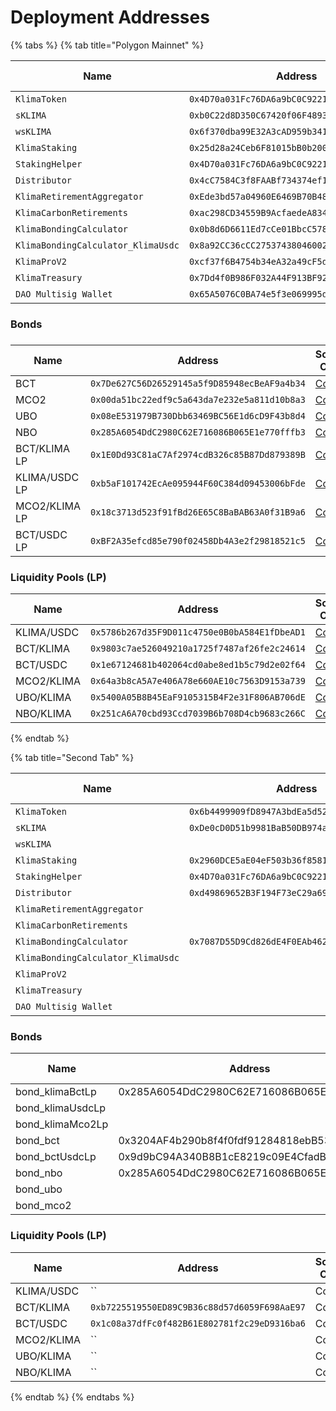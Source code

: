 # Deployment Addresses

{% tabs %}
{% tab title="Polygon Mainnet" %}


| Name                               | Address                                      | Source Code                                                                                                               | Explorer                                                                           |
| ---------------------------------- | -------------------------------------------- | ------------------------------------------------------------------------------------------------------------------------- | ---------------------------------------------------------------------------------- |
| `KlimaToken`                       | `0x4D70a031Fc76DA6a9bC0C922101A05FA95c3A227` | [Code](https://github.com/KlimaDAO/klimadao-solidity/blob/main/contracts/tokens/regular/KlimaToken.sol)                   | [Link](https://polygonscan.com/address/0x4D70a031Fc76DA6a9bC0C922101A05FA95c3A227) |
| `sKLIMA`                           | `0xb0C22d8D350C67420f06F48936654f567C73E8C8` | [Code](https://github.com/KlimaDAO/klimadao-solidity/blob/main/contracts/tokens/regular/sKlimaToken\_v2.sol)              | [Link](https://polygonscan.com/address/0xb0c22d8d350c67420f06f48936654f567c73e8c8) |
| `wsKLIMA`                          | `0x6f370dba99E32A3cAD959b341120DB3C9E280bA6` | [Code](https://github.com/KlimaDAO/klimadao-solidity/blob/main/contracts/tokens/regular/wsKLIMA.sol)                      | [Link](https://polygonscan.com/address/0x6f370dba99e32a3cad959b341120db3c9e280ba6) |
| `KlimaStaking`                     | `0x25d28a24Ceb6F81015bB0b2007D795ACAc411b4d` | [Code](https://github.com/KlimaDAO/klimadao-solidity/blob/main/contracts/staking/regular/KlimaStaking\_v2.sol)            | [Link](https://polygonscan.com/address/0x25d28a24Ceb6F81015bB0b2007D795ACAc411b4d) |
| `StakingHelper`                    | `0x4D70a031Fc76DA6a9bC0C922101A05FA95c3A227` | [Code](https://github.com/KlimaDAO/klimadao-solidity/blob/main/contracts/staking/regular/StakingHelper.sol)               | [Link](https://polygonscan.com/address/0x4D70a031Fc76DA6a9bC0C922101A05FA95c3A227) |
| `Distributor`                      | `0x4cC7584C3f8FAABf734374ef129dF17c3517e9cB` | [Code](https://github.com/KlimaDAO/klimadao-solidity/blob/main/contracts/staking/regular/KlimaStakingDistributor\_v4.sol) | [Link](https://polygonscan.com/address/0x4cC7584C3f8FAABf734374ef129dF17c3517e9cB) |
| `KlimaRetirementAggregator`        | `0xEde3bd57a04960E6469B70B4863cE1c9d9363Cb8` | [Code](https://github.com/KlimaDAO/klimadao-solidity/blob/main/contracts/retirement/KlimaRetirementAggregator.sol)        | [Link](https://polygonscan.com/address/0xEde3bd57a04960E6469B70B4863cE1c9d9363Cb8) |
| `KlimaCarbonRetirements`           | `0xac298CD34559B9AcfaedeA8344a977eceff1C0Fd` | [Code](https://github.com/KlimaDAO/klimadao-solidity/blob/main/contracts/retirement/KlimaCarbonRetirements.sol)           | [Link](https://polygonscan.com/address/0xac298cd34559b9acfaedea8344a977eceff1c0fd) |
| `KlimaBondingCalculator`           | `0x0b8d6D6611Ed7cCe01BbcC57826548C6107B0478` | [Code](https://github.com/KlimaDAO/klimadao-solidity/blob/main/contracts/bonds/regular/KlimaBondingCalculator\_v2.sol)    | [Link](https://polygonscan.com/address/0x0b8d6D6611Ed7cCe01BbcC57826548C6107B0478) |
| `KlimaBondingCalculator_KlimaUsdc` | `0x8a92CC36cCC275374380460026ef365A4E01778C` | [Code](https://polygonscan.com/address/0x8a92CC36cCC275374380460026ef365A4E01778C#code#L1)                                | [Link](https://polygonscan.com/address/0x8a92CC36cCC275374380460026ef365A4E01778C) |
| `KlimaProV2`                       | `0xcf37f6B4754b34eA32a49cF5def3095a17732C1b` | [Code](https://polygonscan.com/address/0xcf37f6B4754b34eA32a49cF5def3095a17732C1b#code#L1)                                | [Link](https://polygonscan.com/address/0xcf37f6B4754b34eA32a49cF5def3095a17732C1b) |
| `KlimaTreasury`                    | `0x7Dd4f0B986F032A44F913BF92c9e8b7c17D77aD7` | [Code](https://github.com/KlimaDAO/klimadao-solidity/blob/main/contracts/utils/KlimaTreasury.sol)                         | [Link](https://polygonscan.com/address/0x7Dd4f0B986F032A44F913BF92c9e8b7c17D77aD7) |
| `DAO Multisig Wallet`              | `0x65A5076C0BA74e5f3e069995dc3DAB9D197d995c` | [Code](https://polygonscan.com/address/0x65a5076c0ba74e5f3e069995dc3dab9d197d995c#code#L1)                                | [Link](https://polygonscan.com/address/0x65a5076c0ba74e5f3e069995dc3dab9d197d995c) |

### Bonds

###

| Name          | Address                                      | Source Code                                                                                | Explorer                                                                           |
| ------------- | -------------------------------------------- | ------------------------------------------------------------------------------------------ | ---------------------------------------------------------------------------------- |
| BCT           | `0x7De627C56D26529145a5f9D85948ecBeAF9a4b34` | [Code](https://polygonscan.com/address/0x7De627C56D26529145a5f9D85948ecBeAF9a4b34#code#L1) | [Link](https://polygonscan.com/address/0x7De627C56D26529145a5f9D85948ecBeAF9a4b34) |
| MCO2          | `0x00da51bc22edf9c5a643da7e232e5a811d10b8a3` | [Code](https://polygonscan.com/address/0x00da51bc22edf9c5a643da7e232e5a811d10b8a3#code#L1) | [Link](https://polygonscan.com/address/0x00da51bc22edf9c5a643da7e232e5a811d10b8a3) |
| UBO           | `0x08eE531979B730Dbb63469BC56E1d6cD9F43b8d4` | [Code](https://polygonscan.com/address/0x08eE531979B730Dbb63469BC56E1d6cD9F43b8d4#code#L1) | [Link](https://polygonscan.com/address/0x08eE531979B730Dbb63469BC56E1d6cD9F43b8d4) |
| NBO           | `0x285A6054DdC2980C62E716086B065E1e770fffb3` | [Code](https://polygonscan.com/address/0x285A6054DdC2980C62E716086B065E1e770fffb3#code#L1) | [Link](https://polygonscan.com/address/0x285A6054DdC2980C62E716086B065E1e770fffb3) |
| BCT/KLIMA LP  | `0x1E0Dd93C81aC7Af2974cdB326c85B87Dd879389B` | [Code](https://polygonscan.com/address/0x1E0Dd93C81aC7Af2974cdB326c85B87Dd879389B#code#L1) | [Link](https://polygonscan.com/address/0x1E0Dd93C81aC7Af2974cdB326c85B87Dd879389B) |
| KLIMA/USDC LP | `0xb5aF101742EcAe095944F60C384d09453006bFde` | [Code](https://polygonscan.com/address/0xb5aF101742EcAe095944F60C384d09453006bFde#code#L1) | [Link](https://polygonscan.com/address/0xb5aF101742EcAe095944F60C384d09453006bFde) |
| MCO2/KLIMA LP | `0x18c3713d523f91fBd26E65C8BaBAB63A0f31B9a6` | [Code](https://polygonscan.com/address/0x18c3713d523f91fBd26E65C8BaBAB63A0f31B9a6#code#L1) | [Link](https://polygonscan.com/address/0x18c3713d523f91fBd26E65C8BaBAB63A0f31B9a6) |
| BCT/USDC LP   | `0xBF2A35efcd85e790f02458Db4A3e2f29818521c5` | [Code](https://polygonscan.com/address/0xBF2A35efcd85e790f02458Db4A3e2f29818521c5#code#L1) | [Link](https://polygonscan.com/address/0xBF2A35efcd85e790f02458Db4A3e2f29818521c5) |

### Liquidity Pools (LP)

| Name       | Address                                      | Source Code                                                                                | Explorer                                                                           |
| ---------- | -------------------------------------------- | ------------------------------------------------------------------------------------------ | ---------------------------------------------------------------------------------- |
| KLIMA/USDC | `0x5786b267d35F9D011c4750e0B0bA584E1fDbeAD1` | [Code](https://polygonscan.com/address/0x5786b267d35F9D011c4750e0B0bA584E1fDbeAD1#code#L1) | [Link](https://polygonscan.com/address/0x5786b267d35F9D011c4750e0B0bA584E1fDbeAD1) |
| BCT/KLIMA  | `0x9803c7ae526049210a1725f7487af26fe2c24614` | [Code](https://polygonscan.com/address/0x9803c7ae526049210a1725f7487af26fe2c24614#code#L1) | [Link](https://polygonscan.com/address/0x9803c7ae526049210a1725f7487af26fe2c24614) |
| BCT/USDC   | `0x1e67124681b402064cd0abe8ed1b5c79d2e02f64` | [Code](https://polygonscan.com/address/0x1e67124681b402064cd0abe8ed1b5c79d2e02f64#code#L1) | [Link](https://polygonscan.com/address/0x1e67124681b402064cd0abe8ed1b5c79d2e02f64) |
| MCO2/KLIMA | `0x64a3b8cA5A7e406A78e660AE10c7563D9153a739` | [Code](https://polygonscan.com/address/0x64a3b8cA5A7e406A78e660AE10c7563D9153a739#code#L1) | [Link](https://polygonscan.com/address/0x64a3b8cA5A7e406A78e660AE10c7563D9153a739) |
| UBO/KLIMA  | `0x5400A05B8B45EaF9105315B4F2e31F806AB706dE` | [Code](https://polygonscan.com/address/0x5400A05B8B45EaF9105315B4F2e31F806AB706dE#code#L1) | [Link](https://polygonscan.com/address/0x5400A05B8B45EaF9105315B4F2e31F806AB706dE) |
| NBO/KLIMA  | `0x251cA6A70cbd93Ccd7039B6b708D4cb9683c266C` | [Code](https://polygonscan.com/address/0x251cA6A70cbd93Ccd7039B6b708D4cb9683c266C#code#L1) | [Link](https://polygonscan.com/address/0x251cA6A70cbd93Ccd7039B6b708D4cb9683c266C) |


{% endtab %}

{% tab title="Second Tab" %}


| Name                               | Address                                      | Source Code                                                                                                               | Explorer                                                                                  |
| ---------------------------------- | -------------------------------------------- | ------------------------------------------------------------------------------------------------------------------------- | ----------------------------------------------------------------------------------------- |
| `KlimaToken`                       | `0x6b4499909fD8947A3bdEa5d524Fb3697018fC750` | [Code](https://mumbai.polygonscan.com/address/0x6b4499909fD8947A3bdEa5d524Fb3697018fC750#code#L1)                         | [Link](https://mumbai.polygonscan.com/address/0x6b4499909fD8947A3bdEa5d524Fb3697018fC750) |
| `sKLIMA`                           | `0xDe0cD0D51b9981BaB50DB974a1877c1C01b86e91` | [Code](https://mumbai.polygonscan.com/address/0xDe0cD0D51b9981BaB50DB974a1877c1C01b86e91#code#L1)                         | [Link](https://mumbai.polygonscan.com/address/0xDe0cD0D51b9981BaB50DB974a1877c1C01b86e91) |
| `wsKLIMA`                          |                                              | Code                                                                                                                      | Link                                                                                      |
| `KlimaStaking`                     | `0x2960DCE5aE04eF503b36f8581EA5Ac5238632092` | [Code](https://github.com/KlimaDAO/klimadao-solidity/blob/main/contracts/staking/regular/KlimaStaking\_v2.sol)            | [Link](https://mumbai.polygonscan.com/address/0x2960DCE5aE04eF503b36f8581EA5Ac5238632092) |
| `StakingHelper`                    | `0x4D70a031Fc76DA6a9bC0C922101A05FA95c3A227` | [Code](https://github.com/KlimaDAO/klimadao-solidity/blob/main/contracts/staking/regular/StakingHelper.sol)               | [Link](https://mumbai.polygonscan.com/address/0x4D70a031Fc76DA6a9bC0C922101A05FA95c3A227) |
| `Distributor`                      | `0xd49869652B3F194F73eC29a6954bC5DE6baeA8b8` | [Code](https://github.com/KlimaDAO/klimadao-solidity/blob/main/contracts/staking/regular/KlimaStakingDistributor\_v4.sol) | [Link](https://mumbai.polygonscan.com/address/0xd49869652B3F194F73eC29a6954bC5DE6baeA8b8) |
| `KlimaRetirementAggregator`        |                                              | Code                                                                                                                      | Link                                                                                      |
| `KlimaCarbonRetirements`           |                                              | Code                                                                                                                      | Link                                                                                      |
| `KlimaBondingCalculator`           | `0x7087D55D9Cd826dE4F0EAb4625698FF641Bd342a` | [Code](https://github.com/KlimaDAO/klimadao-solidity/blob/main/contracts/bonds/regular/KlimaBondingCalculator.sol)        | [Link](https://mumbai.polygonscan.com/address/0x7087D55D9Cd826dE4F0EAb4625698FF641Bd342a) |
| `KlimaBondingCalculator_KlimaUsdc` |                                              | Code                                                                                                                      | Link                                                                                      |
| `KlimaProV2`                       |                                              | Code                                                                                                                      | Link                                                                                      |
| `KlimaTreasury`                    |                                              | Code                                                                                                                      | Link                                                                                      |
| `DAO Multisig Wallet`              |                                              | Code                                                                                                                      | Link                                                                                      |

### Bonds



| Name              | Address                                    | Source Code                                                                                       | Explorer                                                                                  |
| ----------------- | ------------------------------------------ | ------------------------------------------------------------------------------------------------- | ----------------------------------------------------------------------------------------- |
| bond\_klimaBctLp  | 0x285A6054DdC2980C62E716086B065E1e770fffb3 | [Code](https://mumbai.polygonscan.com/address/0x285A6054DdC2980C62E716086B065E1e770fffb3#code#L1) | [Link](https://mumbai.polygonscan.com/address/0x285A6054DdC2980C62E716086B065E1e770fffb3) |
| bond\_klimaUsdcLp |                                            | Code                                                                                              | Link                                                                                      |
| bond\_klimaMco2Lp |                                            | Code                                                                                              | Link                                                                                      |
| bond\_bct         | 0x3204AF4b290b8f4f0fdf91284818ebB53b90459c | [Code](https://mumbai.polygonscan.com/address/0x3204AF4b290b8f4f0fdf91284818ebB53b90459c#code#L1) | [Link](https://mumbai.polygonscan.com/address/0x3204AF4b290b8f4f0fdf91284818ebB53b90459c) |
| bond\_bctUsdcLp   | 0x9d9bC94A340B8B1cE8219c09E4CfadB9582BfAe1 | Code                                                                                              | [Link](https://mumbai.polygonscan.com/address/0x9d9bC94A340B8B1cE8219c09E4CfadB9582BfAe1) |
| bond\_nbo         | 0x285A6054DdC2980C62E716086B065E1e770fffb3 | [Code](https://mumbai.polygonscan.com/address/0x285A6054DdC2980C62E716086B065E1e770fffb3#code#L1) | [Link](https://mumbai.polygonscan.com/address/0x285A6054DdC2980C62E716086B065E1e770fffb3) |
| bond\_ubo         |                                            | Code                                                                                              | Link                                                                                      |
| bond\_mco2        |                                            | Code                                                                                              | Link                                                                                      |

### Liquidity Pools (LP)



| Name       | Address                                      | Source Code | Explorer |
| ---------- | -------------------------------------------- | ----------- | -------- |
| KLIMA/USDC | ``                                           | Code        | Link     |
| BCT/KLIMA  | `0xb7225519550ED89C9B36c88d57d6059F698AaE97` | Code        | Link     |
| BCT/USDC   | `0x1c08a37dfFc0f482B61E802781f2c29eD9316ba6` | Code        | Link     |
| MCO2/KLIMA | ``                                           | Code        | Link     |
| UBO/KLIMA  | ``                                           | Code        | Link     |
| NBO/KLIMA  | ``                                           | Code        | Link     |
{% endtab %}
{% endtabs %}

